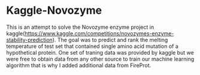 # Kaggle-Novozyme
This is an attempt to solve the Novozyme enzyme project in kaggle(https://www.kaggle.com/competitions/novozymes-enzyme-stability-prediction). The goal was to predict and rank the melting temperature of test set that contained single amino acid mutation of a hypothetical protein. One set of traning data was provided by kaggle but we were free to obtain data from any other source to train our machine learning algorithm that is why I added additional data from FireProt.
